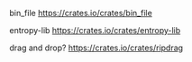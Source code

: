 bin_file
https://crates.io/crates/bin_file

entropy-lib
https://crates.io/crates/entropy-lib

drag and drop?
https://crates.io/crates/ripdrag

